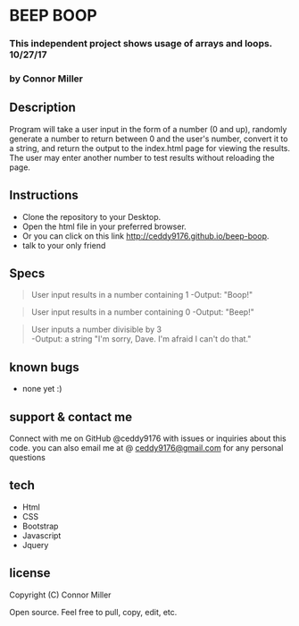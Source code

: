 # BEEP BOOP
### This independent project shows usage of arrays and loops. 10/27/17
### by Connor Miller

## Description

Program will take a user input in the form of a number (0 and up), randomly generate a number to return between 0 and the user's number, convert it to a string, and return the output to the index.html page for viewing the results. The user may enter another number to test results without reloading the page.

## Instructions

* Clone the repository to your Desktop.
* Open the html file in your preferred browser.
* Or you can click on this link http://ceddy9176.github.io/beep-boop.
* talk to your only friend

## Specs

> User input results in a number containing 1
    -Output: "Boop!"

> User input results in a number containing 0
    -Output: "Beep!"

> User inputs a number divisible by 3  
    -Output: a string "I'm sorry, Dave. I'm afraid I can't do that."


## known bugs

* none yet :)

## support & contact me

 Connect with me on GitHub @ceddy9176 with issues or inquiries about this code. you can also email me at @ ceddy9176@gmail.com for any personal questions

## tech

* Html
* CSS
* Bootstrap
* Javascript
* Jquery

## license
 Copyright (C) Connor Miller

Open source. Feel free to pull, copy, edit, etc.
